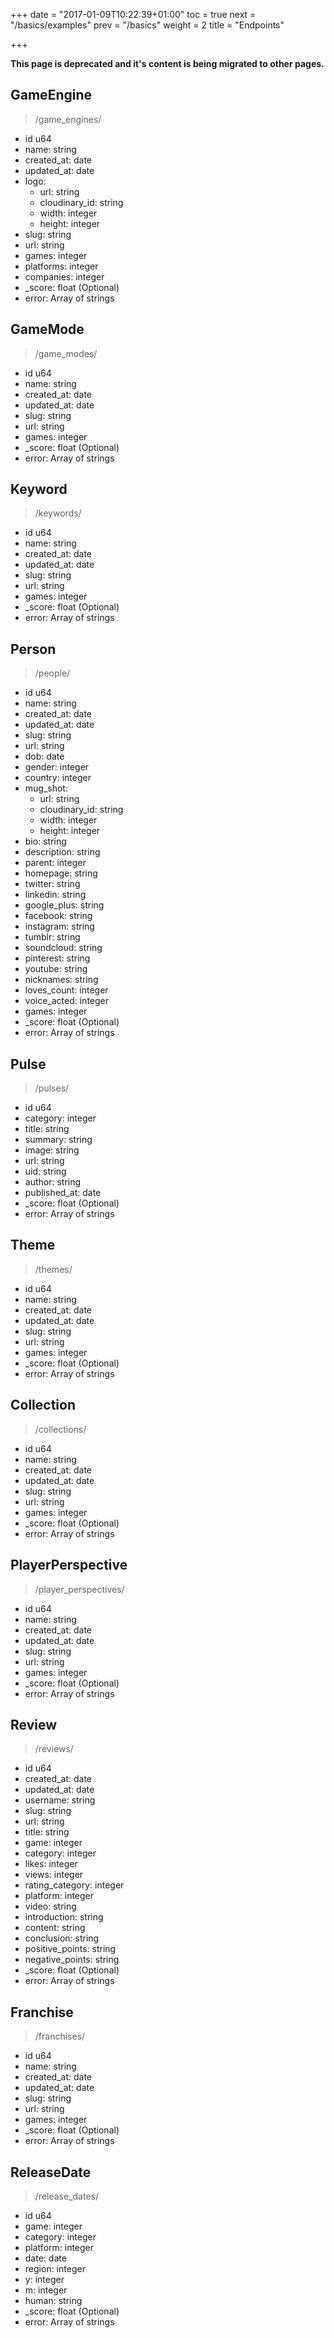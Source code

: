 +++
date = "2017-01-09T10:22:39+01:00"
toc = true
next = "/basics/examples"
prev = "/basics"
weight = 2
title = "Endpoints"

+++

**This page is deprecated and it's content is being migrated to other pages.**

## GameEngine 

> /game_engines/

* id u64
* name: string
* created_at: date
* updated_at: date
* logo:
  * url: string
  * cloudinary_id: string
  * width: integer
  * height: integer
* slug: string
* url: string
* games: integer
* platforms: integer
* companies: integer
* _score: float (Optional)
* error: Array of strings



## GameMode 

> /game_modes/

* id u64
* name: string
* created_at: date
* updated_at: date
* slug: string
* url: string
* games: integer
* _score: float (Optional)
* error: Array of strings



## Keyword 

> /keywords/

* id u64
* name: string
* created_at: date
* updated_at: date
* slug: string
* url: string
* games: integer
* _score: float (Optional)
* error: Array of strings



## Person 

> /people/

* id u64
* name: string
* created_at: date
* updated_at: date
* slug: string
* url: string
* dob: date
* gender: integer
* country: integer
* mug_shot:
  * url: string
  * cloudinary_id: string
  * width: integer
  * height: integer
* bio: string
* description: string
* parent: integer
* homepage: string
* twitter: string
* linkedin: string
* google_plus: string
* facebook: string
* instagram: string
* tumblr: string
* soundcloud: string
* pinterest: string
* youtube: string
* nicknames: string
* loves_count: integer
* voice_acted: integer
* games: integer
* _score: float (Optional)
* error: Array of strings



## Pulse 

> /pulses/

* id u64
* category: integer
* title: string
* summary: string
* image: string
* url: string
* uid: string
* author: string
* published_at: date
* _score: float (Optional)
* error: Array of strings



## Theme 

> /themes/

* id u64
* name: string
* created_at: date
* updated_at: date
* slug: string
* url: string
* games: integer
* _score: float (Optional)
* error: Array of strings



## Collection 

> /collections/

* id u64
* name: string
* created_at: date
* updated_at: date
* slug: string
* url: string
* games: integer
* _score: float (Optional)
* error: Array of strings



## PlayerPerspective 

> /player_perspectives/

* id u64
* name: string
* created_at: date
* updated_at: date
* slug: string
* url: string
* games: integer
* _score: float (Optional)
* error: Array of strings



## Review 

> /reviews/

* id u64
* created_at: date
* updated_at: date
* username: string
* slug: string
* url: string
* title: string
* game: integer
* category: integer
* likes: integer
* views: integer
* rating_category: integer
* platform: integer
* video: string
* introduction: string
* content: string
* conclusion: string
* positive_points: string
* negative_points: string
* _score: float (Optional)
* error: Array of strings



## Franchise 

> /franchises/

* id u64
* name: string
* created_at: date
* updated_at: date
* slug: string
* url: string
* games: integer
* _score: float (Optional)
* error: Array of strings



## ReleaseDate 

> /release_dates/

* id u64
* game: integer
* category: integer
* platform: integer
* date: date
* region: integer
* y: integer
* m: integer
* human: string
* _score: float (Optional)
* error: Array of strings

